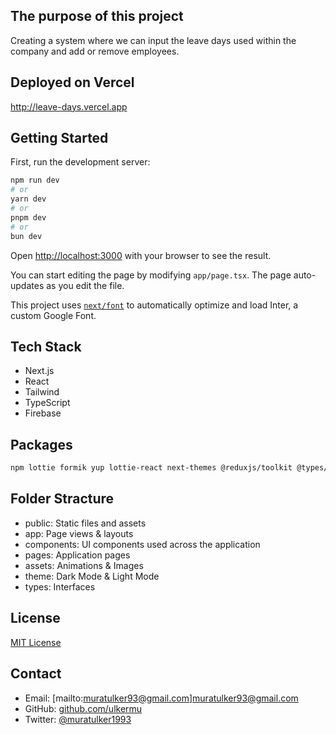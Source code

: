 ## The purpose of this project

Creating a system where we can input the leave days used within the company and add or remove employees.

## Deployed on Vercel

http://leave-days.vercel.app

## Getting Started

First, run the development server:

```bash
npm run dev
# or
yarn dev
# or
pnpm dev
# or
bun dev
```

Open [http://localhost:3000](http://localhost:3000) with your browser to see the result.

You can start editing the page by modifying `app/page.tsx`. The page auto-updates as you edit the file.

This project uses [`next/font`](https://nextjs.org/docs/basic-features/font-optimization) to automatically optimize and load Inter, a custom Google Font.

## Tech Stack

- Next.js
- React
- Tailwind
- TypeScript
- Firebase

## Packages

```bash
npm lottie formik yup lottie-react next-themes @reduxjs/toolkit @types/react-redux @mui/material @emotion/react @emotion/styled @mui/icons-material
```

## Folder Stracture

- public: Static files and assets
- app: Page views & layouts
- components: UI components used across the application
- pages: Application pages
- assets: Animations & Images
- theme: Dark Mode & Light Mode
- types: Interfaces

## License

[MIT License](LICENSE)

## Contact

- Email: [mailto:muratulker93@gmail.com]muratulker93@gmail.com
- GitHub: [github.com/ulkermu](https://github.com/ulkermu)
- Twitter: [@muratulker1993](https://twitter.com/muratulker1993)
